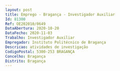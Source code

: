 ```yaml
--- 
layout: post
title: Emprego - Bragança - Investigador Auxiliar
Id: 81300
Ref: OE202010/0649
DataAbertura: 2020-10-20
DataFecho: 2020-11-03
Trabalho: Investigador Auxiliar
Empregador: Instituto Politécnico de Bragança
Descricao: atividades de investigação
CodigoPostal: 5300-253 BRAGANÇA
Concelho: Bragança
Distrito: Bragança
--- 
```

